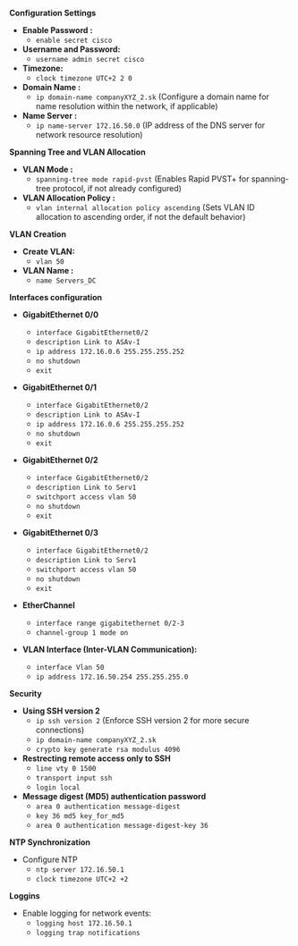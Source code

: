 **Configuration Settings**

* **Enable Password :**
  - `enable secret cisco` 
* **Username and Password:**
  - `username admin secret cisco` 
* **Timezone:**
  - `clock timezone UTC+2 2 0` 
* **Domain Name :**
  - `ip domain-name companyXYZ_2.sk` (Configure a domain name for name resolution within the network, if applicable)
* **Name Server :**
  - `ip name-server 172.16.50.0` (IP address of the DNS server for network resource resolution)

**Spanning Tree and VLAN Allocation**

* **VLAN Mode :**
  - `spanning-tree mode rapid-pvst` (Enables Rapid PVST+ for spanning-tree protocol, if not already configured)
* **VLAN Allocation Policy :**
  - `vlan internal allocation policy ascending` (Sets VLAN ID allocation to ascending order, if not the default behavior)


**VLAN Creation**

* **Create VLAN:**
  - `vlan 50` 
* **VLAN Name :**
  - `name Servers_DC`

**Interfaces configuration**

* **GigabitEthernet 0/0**

    - `interface GigabitEthernet0/2`
    - `description Link to ASAv-I`
    - `ip address 172.16.0.6 255.255.255.252`
    - `no shutdown`
    - `exit`

* **GigabitEthernet 0/1**

    - `interface GigabitEthernet0/2`
    - `description Link to ASAv-I`
    - `ip address 172.16.0.6 255.255.255.252`
    - `no shutdown`
    - `exit`

* **GigabitEthernet 0/2**

    - `interface GigabitEthernet0/2`
    - `description Link to Serv1`
    - `switchport access vlan 50`
    - `no shutdown`
    - `exit`

* **GigabitEthernet 0/3**
    - `interface GigabitEthernet0/2`
    - `description Link to Serv1`
    - `switchport access vlan 50`
    - `no shutdown`
    - `exit`

* **EtherChannel**
    - `interface range gigabitethernet 0/2-3`
    - `channel-group 1 mode on`

* **VLAN Interface (Inter-VLAN Communication):**
    - `interface Vlan 50`
    - `ip address 172.16.50.254 255.255.255.0` 


**Security**

* **Using SSH version 2**
    - `ip ssh version 2` (Enforce SSH version 2 for more secure connections)
    - `ip domain-name companyXYZ_2.sk`
    - `crypto key generate rsa modulus 4096`
* **Restrecting remote access only to SSH**
    - `line vty 0 1500`
    - `transport input ssh`
    - `login local `
* **Message digest (MD5) authentication password**
    - `area 0 authentication message-digest`
    - `key 36 md5 key_for_md5`
    - `area 0 authentication message-digest-key 36`

**NTP Synchronization**

* Configure NTP
    - `ntp server 172.16.50.1`
    - `clock timezone UTC+2 +2`

**Loggins**

* Enable logging for network events:
    - `logging host 172.16.50.1`
    - `logging trap notifications`


